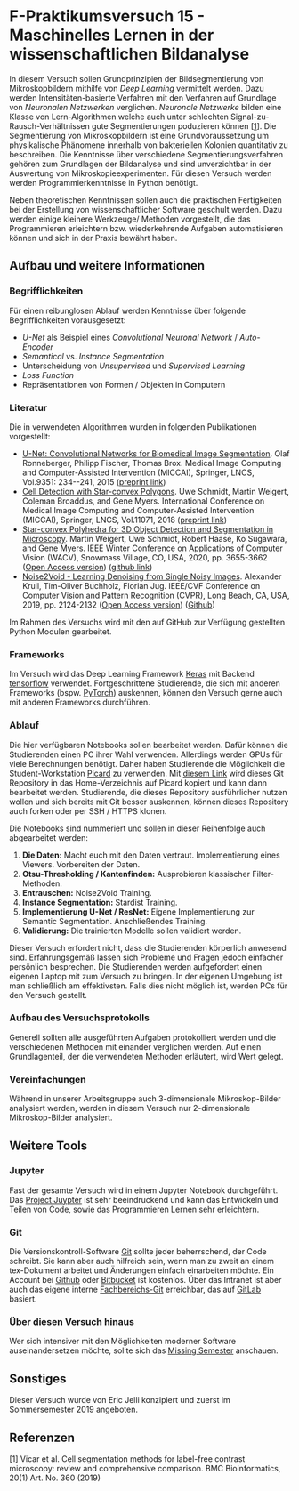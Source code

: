 # F-Praktikumsversuch 15 - Maschinelles Lernen in der wissenschaftlichen Bildanalyse
In diesem Versuch sollen Grundprinzipien der Bildsegmentierung von Mikroskopbildern mithilfe von *Deep Learning* vermittelt werden. Dazu werden Intensitäten-basierte Verfahren mit den Verfahren auf Grundlage von *Neuronalen Netzwerken* verglichen. *Neuronale Netzwerke* bilden eine Klasse von Lern-Algorithmen welche auch unter schlechten Signal-zu-Rausch-Verhältnissen gute Segmentierungen poduzieren können [[1](https://bmcbioinformatics.biomedcentral.com/track/pdf/10.1186/s12859-019-2880-8)]. Die Segmentierung von Mikroskopbildern ist eine Grundvoraussetzung um physikalische Phänomene innerhalb von bakteriellen Kolonien quantitativ zu beschreiben. Die Kenntnisse über verschiedene Segmentierungsverfahren gehören zum Grundlagen der Bildanalyse und sind unverzichtbar in der Auswertung von Mikroskopieexperimenten. Für diesen Versuch werden werden Programmierkenntnisse in Python benötigt.

Neben theoretischen Kenntnissen sollen auch die praktischen Fertigkeiten bei der Erstellung von wissenschaftlicher Software geschult werden. Dazu werden einige kleinere Werkzeuge/ Methoden vorgestellt, die das Programmieren erleichtern bzw. wiederkehrende Aufgaben automatisieren können und sich in der Praxis bewährt haben.

## Aufbau und weitere Informationen
### Begrifflichkeiten
Für einen reibunglosen Ablauf werden Kenntnisse über folgende Begrifflichkeiten vorausgesetzt:
- *U-Net* als Beispiel eines *Convolutional Neuronal Network* / *Auto-Encoder*
- *Semantical* vs. *Instance Segmentation*
- Unterscheidung von *Unsupervised* und *Supervised Learning*
- *Loss Function*
- Repräsentationen von Formen / Objekten in Computern

### Literatur
Die in verwendeten Algorithmen wurden in folgenden Publikationen vorgestellt:
- [U-Net: Convolutional Networks for Biomedical Image Segmentation](https://link.springer.com/chapter/10.1007/978-3-319-24574-4_28). Olaf Ronneberger, Philipp Fischer, Thomas Brox.
Medical Image Computing and Computer-Assisted Intervention (MICCAI), Springer, LNCS, Vol.9351: 234--241, 2015 ([preprint link](https://arxiv.org/abs/1505.04597))
- [Cell Detection with Star-convex Polygons](https://link.springer.com/chapter/10.1007/978-3-030-00934-2_30).
Uwe Schmidt, Martin Weigert, Coleman Broaddus, and Gene Myers.
International Conference on Medical Image Computing and Computer-Assisted Intervention (MICCAI), Springer, LNCS, Vol.11071, 2018 ([preprint link](https://arxiv.org/abs/1806.03535))
- [Star-convex Polyhedra for 3D Object Detection and Segmentation in Microscopy](https://ieeexplore.ieee.org/document/9093435). Martin Weigert, Uwe Schmidt, Robert Haase, Ko Sugawara, and Gene Myers. IEEE Winter Conference on Applications of Computer Vision (WACV), Snowmass Village, CO, USA, 2020, pp. 3655-3662 ([Open Access version](http://openaccess.thecvf.com/content_WACV_2020/papers/Weigert_Star-convex_Polyhedra_for_3D_Object_Detection_and_Segmentation_in_Microscopy_WACV_2020_paper.pdf)) ([github link](https://github.com/mpicbg-csbd/stardist))
- [Noise2Void - Learning Denoising from Single Noisy Images](https://ieeexplore.ieee.org/abstract/document/8954066). Alexander Krull, Tim-Oliver Buchholz, Florian Jug.
IEEE/CVF Conference on Computer Vision and Pattern Recognition (CVPR), Long Beach, CA, USA, 2019, pp. 2124-2132 ([Open Access version](http://openaccess.thecvf.com/content_CVPR_2019/papers/Krull_Noise2Void_-_Learning_Denoising_From_Single_Noisy_Images_CVPR_2019_paper.pdf)) ([Github](https://github.com/juglab/n2v))

Im Rahmen des Versuchs wird mit den auf GitHub zur Verfügung gestellten Python Modulen gearbeitet.

### Frameworks
Im Versuch wird das Deep Learning Framework [Keras](https://keras.io/) mit Backend [tensorflow](https://www.tensorflow.org/) verwendet. Fortgeschrittene Studierende, die sich mit anderen Frameworks (bspw. [PyTorch](https://pytorch.org/)) auskennen, können den Versuch gerne auch mit anderen Frameworks durchführen.

### Ablauf
Die hier verfügbaren Notebooks sollen bearbeitet werden. Dafür können die Studierenden einen PC ihrer Wahl verwenden. Allerdings werden GPUs für viele Berechnungen benötigt. Daher haben Studierende die Möglichkeit die Student-Workstation [Picard](https://picard.physik.uni-marburg.de) zu verwenden. Mit [diesem Link](https://picard.physik.uni-marburg.de/jupyterhub/hub/user-redirect/git-pull?repo=https%3A%2F%2Fgithub.com%2Fpicard-mr%2Ffprak-maschinelles-lernen-v15&urlpath=tree%2Ffprak-maschinelles-lernen-v15%2F) wird dieses Git Repository in das Home-Verzeichnis auf Picard kopiert und kann dann bearbeitet werden. Studierende, die dieses Repository ausführlicher nutzen wollen und sich bereits mit Git besser auskennen, können dieses Repository auch forken oder per SSH / HTTPS klonen.

Die Notebooks sind nummeriert und sollen in dieser Reihenfolge auch abgearbeitet werden:
1. **Die Daten:** Macht euch mit den Daten vertraut. Implementierung eines Viewers. Vorbereiten der Daten.
5. **Otsu-Thresholding / Kantenfinden:** Ausprobieren klassischer Filter-Methoden.
10. **Entrauschen:** Noise2Void Training.
20. **Instance Segmentation:** Stardist Training.
30. **Implementierung U-Net / ResNet:** Eigene Implementierung zur Semantic Segmentation. Anschließendes Training.
40. **Validierung:** Die trainierten Modelle sollen validiert werden.

Dieser Versuch erfordert nicht, dass die Studierenden körperlich anwesend sind. Erfahrungsgemäß lassen sich Probleme und Fragen jedoch einfacher persönlich besprechen. Die Studierenden werden aufgefordert einen eigenen Laptop mit zum Versuch zu bringen. In der eigenen Umgebung ist man schließlich am effektivsten. Falls dies nicht möglich ist, werden PCs für den Versuch gestellt.

### Aufbau des Versuchsprotokolls
Generell sollten alle ausgeführten Aufgaben protokolliert werden und die verschiedenen Methoden mit einander verglichen werden. Auf einen Grundlagenteil, der die verwendeten Methoden erläutert, wird Wert gelegt.

### Vereinfachungen
Während in unserer Arbeitsgruppe auch 3-dimensionale Mikroskop-Bilder analysiert werden, werden in diesem Versuch nur 2-dimensionale Mikroskop-Bilder analysiert.

## Weitere Tools
### Jupyter
Fast der gesamte Versuch wird in einem Jupyter Notebook durchgeführt. Das [Project Juypter](https://jupyter.org/) ist sehr beeindruckend und kann das Entwickeln und Teilen von Code, sowie das Programmieren Lernen sehr erleichtern.
### Git
Die Versionskontroll-Software [Git](https://git-scm.com/) sollte jeder beherrschend, der Code schreibt. Sie kann aber auch hilfreich sein, wenn man zu zweit an einem tex-Dokument arbeitet und Änderungen einfach einarbeiten möchte. Ein Account bei [Github](https://github.com/) oder [Bitbucket](https://bitbucket.org/product/) ist kostenlos. Über das Intranet ist aber auch das eigene interne [Fachbereichs-Git](https://git.physik.uni-marburg.de/) erreichbar, das auf [GitLab](https://about.gitlab.com/) basiert.
### Über diesen Versuch hinaus
Wer sich intensiver mit den Möglichkeiten moderner Software auseinandersetzen möchte, sollte sich das [Missing Semester](https://git-scm.com/) anschauen.

## Sonstiges
Dieser Versuch wurde von Eric Jelli konzipiert und zuerst im Sommersemester 2019 angeboten.

## Referenzen
[1] Vicar et al. Cell segmentation methods for label-free contrast microscopy: review and comprehensive comparison.
BMC Bioinformatics, 20(1) Art. No. 360 (2019) 
